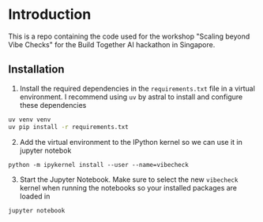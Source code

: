 #  Introduction

This is a repo containing the code used for the workshop "Scaling beyond Vibe Checks" for the Build Together AI hackathon in Singapore.


## Installation

1. Install the required dependencies in the `requirements.txt` file in a virtual environment. I recommend using `uv` by astral to install and configure these dependencies

```bash
uv venv venv
uv pip install -r requirements.txt
```

2. Add the virtual environment to the IPython kernel so we can use it in jupyter notebok

```
python -m ipykernel install --user --name=vibecheck
```

3. Start the Jupyter Notebook. Make sure to select the new `vibecheck` kernel when running the notebooks so your installed packages are loaded in

```
jupyter notebook
```
